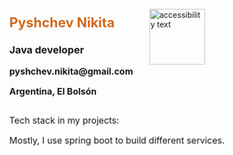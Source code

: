 <div style="display: flex">
    <div style="flex: 1; font-size: large; font-weight: bold; text-align: left">
        <p style="color: chocolate; font-size: x-large">Pyshchev Nikita</p>
        <p>Java developer</p>
        <p style="font-size: medium">pyshchev.nikita@gmail.com</p>
        <p style="font-size: medium">Argentina, El Bolsón</p>
    </div>
    <div style="flex: 1; width: 10%">
        <p><img src="img_2.png" width="100" alt="accessibility text"></p>
    </div>
</div>
<div style="font-size: medium;">
<p>Tech stack in my projects:</p>

<div style="font-size: medium;">
<p>
Mostly, I use spring boot to build different services.
</p>
</div>


</div>

